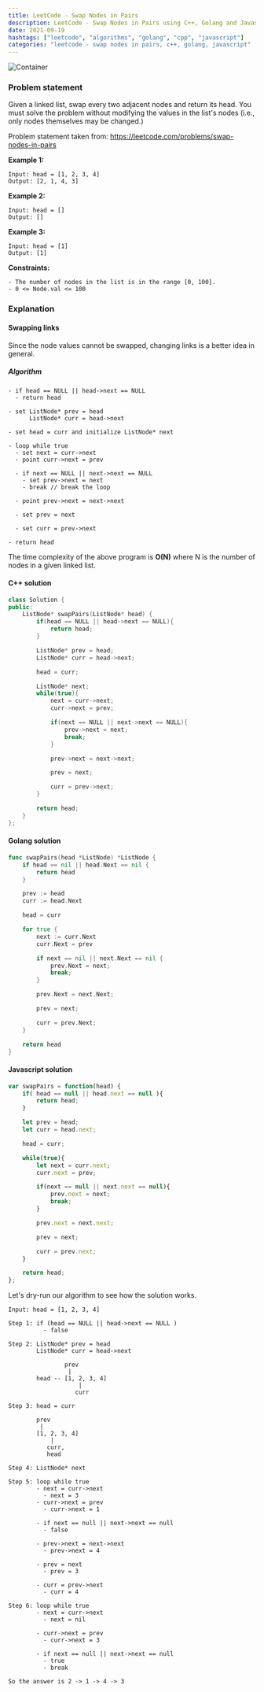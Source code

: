 ```yaml
---
title: LeetCode - Swap Nodes in Pairs
description: LeetCode - Swap Nodes in Pairs using C++, Golang and Javascript.
date: 2021-09-19
hashtags: ["leetcode", "algorithms", "golang", "cpp", "javascript"]
categories: "leetcode - swap nodes in pairs, c++, golang, javascript"
---
```


![Container](./../swap-nodes-in-pairs.png)

### Problem statement

Given a linked list,
swap every two adjacent nodes and return its head.
You must solve the problem without modifying the
values in the list's nodes (i.e., only nodes themselves may be changed.)

Problem statement taken from: <a href='https://leetcode.com/problems/swap-nodes-in-pairs' target='_blank'>https://leetcode.com/problems/swap-nodes-in-pairs</a>

**Example 1:**

```
Input: head = [1, 2, 3, 4]
Output: [2, 1, 4, 3]
```

**Example 2:**

```
Input: head = []
Output: []
```

**Example 3:**

```
Input: head = [1]
Output: [1]
```

**Constraints:**

```
- The number of nodes in the list is in the range [0, 100].
- 0 <= Node.val <= 100
```

### Explanation

#### Swapping links

Since the node values cannot be swapped,
changing links is a better idea in general.

##### Algorithm

```
- if head == NULL || head->next == NULL
  - return head

- set ListNode* prev = head
      ListNode* curr = head->next

- set head = curr and initialize ListNode* next

- loop while true
  - set next = curr->next
  - point curr->next = prev

  - if next == NULL || next->next == NULL
    - set prev->next = next
    - break // break the loop

  - point prev->next = next->next

  - set prev = next

  - set curr = prev->next

- return head
```

The time complexity of the above program is **O(N)**
where N is the number of nodes in a given linked list.

#### C++ solution

```cpp
class Solution {
public:
    ListNode* swapPairs(ListNode* head) {
        if(head == NULL || head->next == NULL){
            return head;
        }

        ListNode* prev = head;
        ListNode* curr = head->next;

        head = curr;

        ListNode* next;
        while(true){
            next = curr->next;
            curr->next = prev;

            if(next == NULL || next->next == NULL){
                prev->next = next;
                break;
            }

            prev->next = next->next;

            prev = next;

            curr = prev->next;
        }

        return head;
    }
};
```

#### Golang solution

```go
func swapPairs(head *ListNode) *ListNode {
    if head == nil || head.Next == nil {
        return head
    }

    prev := head
    curr := head.Next

    head = curr

    for true {
        next := curr.Next
        curr.Next = prev

        if next == nil || next.Next == nil {
            prev.Next = next;
            break;
        }

        prev.Next = next.Next;

        prev = next;

        curr = prev.Next;
    }

    return head
}
```

#### Javascript solution

```javascript
var swapPairs = function(head) {
    if( head == null || head.next == null ){
        return head;
    }

    let prev = head;
    let curr = head.next;

    head = curr;

    while(true){
        let next = curr.next;
        curr.next = prev;

        if(next == null || next.next == null){
            prev.next = next;
            break;
        }

        prev.next = next.next;

        prev = next;

        curr = prev.next;
    }

    return head;
};
```

Let's dry-run our algorithm to see how the solution works.

```
Input: head = [1, 2, 3, 4]

Step 1: if (head == NULL || head->next == NULL )
          - false

Step 2: ListNode* prev = head
        ListNode* curr = head->next

                prev
                 |
        head -- [1, 2, 3, 4]
                    |
                   curr

Step 3: head = curr

        prev
         |
        [1, 2, 3, 4]
            |
           curr,
           head

Step 4: ListNode* next

Step 5: loop while true
        - next = curr->next
          - next = 3
        - curr->next = prev
          - curr->next = 1

        - if next == null || next->next == null
          - false

        - prev->next = next->next
          - prev->next = 4

        - prev = next
          - prev = 3

        - curr = prev->next
          - curr = 4

Step 6: loop while true
        - next = curr->next
          - next = nil

        - curr->next = prev
          - curr->next = 3

        - if next == null || next->next == null
          - true
          - break

So the answer is 2 -> 1 -> 4 -> 3
```
